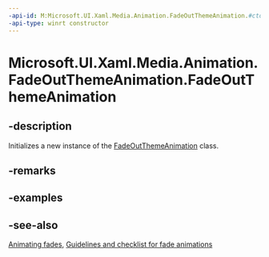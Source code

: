 ```yaml
---
-api-id: M:Microsoft.UI.Xaml.Media.Animation.FadeOutThemeAnimation.#ctor
-api-type: winrt constructor
---
```


<!-- Method syntax
public FadeOutThemeAnimation()
-->

# Microsoft.UI.Xaml.Media.Animation.FadeOutThemeAnimation.FadeOutThemeAnimation

## -description
Initializes a new instance of the [FadeOutThemeAnimation](fadeoutthemeanimation.md) class.

## -remarks

## -examples

## -see-also
[Animating fades](/previous-versions/windows/apps/jj649429(v=win.10)), [Guidelines and checklist for fade animations](/windows/uwp/style/motion-fade)
